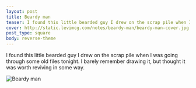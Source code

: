 ```yaml
---
layout: post
title: Beardy man
teaser: I found this little bearded guy I drew on the scrap pile when I was going through some old files tonight.
cover: http://static.levimcg.com/notes/beardy-man/beardy-man-cover.jpg
post_type: square
body: reverse-theme
---
```

I found this little bearded guy I drew on the scrap pile when I was going through some old files tonight. I barely remember drawing it, but thought it was worth reviving in some way.

![Beardy man](http://static.levimcg.com/notes/beardy-man/beardy-man--small.png)
